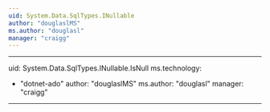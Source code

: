 ```yaml
---
uid: System.Data.SqlTypes.INullable
author: "douglaslMS"
ms.author: "douglasl"
manager: "craigg"
---
```


---
uid: System.Data.SqlTypes.INullable.IsNull
ms.technology: 
  - "dotnet-ado"
author: "douglaslMS"
ms.author: "douglasl"
manager: "craigg"
---
